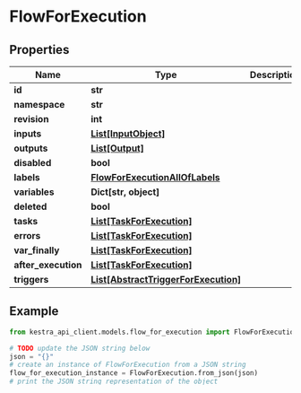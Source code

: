 # FlowForExecution


## Properties

Name | Type | Description | Notes
------------ | ------------- | ------------- | -------------
**id** | **str** |  | 
**namespace** | **str** |  | 
**revision** | **int** |  | [optional] 
**inputs** | [**List[InputObject]**](InputObject.md) |  | [optional] 
**outputs** | [**List[Output]**](Output.md) |  | [optional] 
**disabled** | **bool** |  | 
**labels** | [**FlowForExecutionAllOfLabels**](FlowForExecutionAllOfLabels.md) |  | [optional] 
**variables** | **Dict[str, object]** |  | [optional] 
**deleted** | **bool** |  | 
**tasks** | [**List[TaskForExecution]**](TaskForExecution.md) |  | 
**errors** | [**List[TaskForExecution]**](TaskForExecution.md) |  | [optional] 
**var_finally** | [**List[TaskForExecution]**](TaskForExecution.md) |  | [optional] 
**after_execution** | [**List[TaskForExecution]**](TaskForExecution.md) |  | [optional] 
**triggers** | [**List[AbstractTriggerForExecution]**](AbstractTriggerForExecution.md) |  | [optional] 

## Example

```python
from kestra_api_client.models.flow_for_execution import FlowForExecution

# TODO update the JSON string below
json = "{}"
# create an instance of FlowForExecution from a JSON string
flow_for_execution_instance = FlowForExecution.from_json(json)
# print the JSON string representation of the object
print(FlowForExecution.to_json())

# convert the object into a dict
flow_for_execution_dict = flow_for_execution_instance.to_dict()
# create an instance of FlowForExecution from a dict
flow_for_execution_from_dict = FlowForExecution.from_dict(flow_for_execution_dict)
```
[[Back to Model list]](../README.md#documentation-for-models) [[Back to API list]](../README.md#documentation-for-api-endpoints) [[Back to README]](../README.md)


